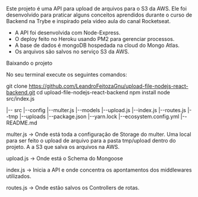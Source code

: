 Este projeto é uma API para upload de arquivos para o S3 da AWS. Ele foi desenvolvido para praticar alguns conceitos aprendidos durante o curso de Backend na Trybe e inspirado pela video aula do canal Rocketseat.

- A API foi desenvolvida com Node-Express.
- O deploy feito no Heroku usando PM2 para gerenciar processos.
- A base de dados é mongoDB hospedada na cloud do Mongo Atlas.
- Os arquivos são salvos no serviço S3 da AWS.

Baixando o projeto

No seu terminal execute os seguintes comandos:

git clone https://github.com/LeandroFeitozaGnu/upload-file-nodejs-react-backend.git
cd upload-file-nodejs-react-backend
npm install
node src/index.js

|-- src
    |--config
      |--multer.js
    |--models
      |--upload.js
    |--index.js
    |--routes.js
|--tmp
  |--uploads
|--package.json
|--yarn.lock
|--ecosystem.config.yml
|--README.md


multer.js -> Onde está toda a configuração de Storage do multer. Uma local para ser feito o upload de arquivo para a pasta tmp/upload dentro do projeto. A a S3 que salva os arquivos na AWS.

upload.js -> Onde está o Schema do Mongoose

index.js -> Inicia a API e onde concentra os apontamentos dos middlewares utilizados.

routes.js -> Onde estão salvos os Controllers de rotas.